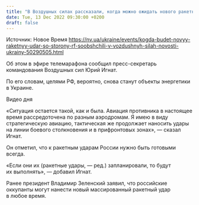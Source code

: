 ```yaml
---
title: "В Воздушных силах рассказали, когда можно ожидать нового ракетного удара со стороны РФ"
date: Tue, 13 Dec 2022 09:30:00 +0200
draft: false
---
```

Источник: Новое Время https://nv.ua/ukraine/events/kogda-budet-novyy-raketnyy-udar-so-storony-rf-soobshchili-v-vozdushnyh-silah-novosti-ukrainy-50290505.html


Об этом в эфире телемарафона сообщил пресс-секретарь командования Воздушных сил Юрий Игнат.

По его словам, целями РФ, вероятно, снова станут объекты энергетики в Украине.

 Видео дня   

«Ситуация остается такой, как и была. Авиация противника в настоящее время рассредоточена по разным аэродромам. Я имею в виду стратегическую авиацию, тактическая же продолжает наносить удары на линии боевого столкновения и в прифронтовых зонах», — сказал Игнат.

Он отметил, что к ракетным ударам России нужно быть готовыми всегда.

«Если они их (ракетные удары, — ред.) запланировали, то будут их выполнять», — добавил Игнат.

Ранее президент Владимир Зеленский заявил, что российские оккупанты могут нанести новый массированный ракетный удар в любое время.
